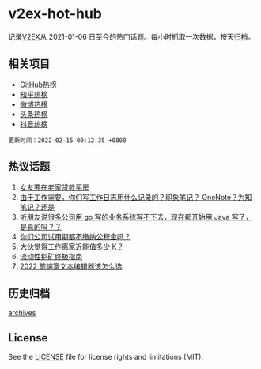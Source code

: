 # v2ex-hot-hub

 记录[V2EX](https://www.v2ex.com/)从 2021-01-06 日至今的热门话题。每小时抓取一次数据，按天[归档](archives)。
 
 ## 相关项目

- [GitHub热榜](https://github.com/lonnyzhang423/github-hot-hub)
- [知乎热榜](https://github.com/lonnyzhang423/zhihu-hot-hub)
- [微博热榜](https://github.com/lonnyzhang423/weibo-hot-hub)
- [头条热榜](https://github.com/lonnyzhang423/toutiao-hot-hub)
- [抖音热榜](https://github.com/lonnyzhang423/douyin-hot-hub)


 `更新时间：2022-02-15 00:12:35 +0800`

## 热议话题

1. [女友要在老家贷款买房](https://www.v2ex.com/t/833660)
1. [由于工作需要，你们写工作日志用什么记录的？印象笔记？ OneNote？为知笔记？还是](https://www.v2ex.com/t/833644)
1. [听朋友说很多公司用 go 写的业务系统写不下去，现在都开始用 Java 写了，是真的吗？？](https://www.v2ex.com/t/833744)
1. [你们公司试用期都不缴纳公积金吗？](https://www.v2ex.com/t/833655)
1. [大伙觉得工作离家近能值多少 K？](https://www.v2ex.com/t/833658)
1. [流动性挖矿终极指南](https://www.v2ex.com/t/833649)
1. [2022 前端富文本编辑器该怎么选](https://www.v2ex.com/t/833656)

## 历史归档

[archives](archives)

## License

See the [LICENSE](LICENSE) file for license rights and limitations (MIT).
